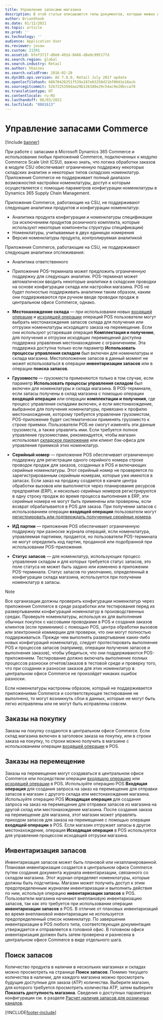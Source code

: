 ```yaml
---
title: Управление запасами магазина
description: В этой статье описываются типы документов, которые можно использовать для управления запасами.
author: BrianShook
ms.date: 01/12/2021
ms.topic: article
ms.prod: ''
ms.technology: ''
audience: Application User
ms.reviewer: josaw
ms.custom: 21391
ms.assetid: bfef3717-d0e0-491d-8466-d8a9c995177d
ms.search.region: global
ms.search.industry: Retail
ms.author: hhaines
ms.search.validFrom: 2016-02-28
ms.dyn365.ops.version: AX 7.0.0, Retail July 2017 update
ms.openlocfilehash: 68670426251f539a187e03250d21bf00d1e18acb
ms.sourcegitcommit: 52b7225350daa29b1263d8e29c54ac9e20bcca70
ms.translationtype: HT
ms.contentlocale: ru-RU
ms.lasthandoff: 06/03/2022
ms.locfileid: "8881613"
---
```

# <a name="commerce-inventory-management"></a>Управление запасами Commerce

[!include [banner](includes/banner.md)]

При работе с запасами в Microsoft Dynamics 365 Commerce и использовании любых приложений Commerce, подключенных к модулю Commerce Scale Unit (CSU), важно знать, что логика обработки заказов в модуле CSU обеспечивает ограниченную поддержку некоторых складских аналитик и некоторых типов складских номенклатур. Приложения Commerce не поддерживает полный диапазон возможностей настройки номенклатуры, доступ к которым осуществляется с помощью параметров конфигурации номенклатуры в Dynamics 365 Supply Chain Management.

Приложения Commerce, работающие на CSU, не поддерживают следующие аналитики продуктов и конфигурации номенклатур:

- Аналитика продукта конфигурации и номенклатуры спецификации (за исключением продуктов розничного комплекта, которые используют некоторые компоненты структуры спецификации)
- Номенклатуры, учитываемые в двух единицах измерения
- Версия номенклатуры продукта, контролируемая аналитикой

Приложения Commerce, работающие на CSU, не поддерживают следующие аналитики отслеживания:
- Аналитика ответственного

- Приложение POS-терминала может предложить ограниченную поддержку для следующих аналитик. POS-терминал может автоматически вводить некоторые аналитики в складские проводки на основе конфигурации склада или настройки магазина. POS не будет полностью поддерживать аналитики таким образом, каким они поддерживаются при ручном вводе проводки продаж в центральном офисе Commerce, однако. 

- **Местонахождение склада** — при использовании новых [входящей операции](./pos-inbound-inventory-operation.md) и [исходящей операции](./pos-outbound-inventory-operation.md) операций POS пользователи могут выбрать местонахождение запасов склада для получения или отгрузки номенклатуры исходящего заказа на перемещение. Если они используют устаревшая операция **Комплектация и получение**, для получения и отгрузки исходящих перемещений доступна поддержка управления местонахождение с ограничением. Эта поддержка доступна только если параметр **Использовать процессы управления складом** был включен для номенклатуры и склада магазина. Местоположение запасов в данный момент не может использоваться в операции **инвентаризации запасов** или в операции **поиска запасов**.

- **Грузоместо** — грузоместа применяются только в том случае, если параметр **Использовать процессы управления складом** был включен для номенклатуры и склада магазина. В POS-терминале, если запасы получены в склад магазина с помощью операции **входящей операции** или операции **комплектации и получения**, где процесс управления складами включен, и если местонахождение, выбранное для получения номенклатуры, привязано к профилю местонахождения, которому требуется управление грузоместом, POS-приложение будет систематически применять грузоместо к строке приемки. Пользователи POS не смогут изменять эти данные грузоместа, а также управлять ими. Если требуется полное управление грузоместами, рекомендуется, чтобы магазин использовал [складское приложение](../supply-chain/warehousing/install-configure-warehousing-app.md) или клиент бэк-офиса для управления приемкой этих номенклатур.

- **Серийный номер** — приложение POS обеспечивает ограниченную поддержку для регистрации одного серийного номера строке проводок продаж для заказов, созданных в POS и включающих серийные номенклатуры. Этот серийный номер не проверяется по зарегистрированным серийным номерам, которые уже имеются в запасах. Если заказ на продажу создается в канале центра обработки вызовов или выполняется через планирование ресурсов предприятия (ERP), и несколько серийных номеров регистрируются в одну строку продаж во время процесса выполнения в ERP, эти серийные номера не могут быть применены или проверены, если возврат обрабатывается в POS для заказа. При получении запасов с использованием операции **входящей операции** пользователи могут [регистрировать или подтверждать полученные серийные номера](./pos-serialized-items.md).

- **ИД партии** — приложение POS обеспечивает ограниченную поддержку при разноске журнала операций, если номенклатура, управляемая партиями, продается, но пользователи POS-терминала не могут определить код партии, проданной или подобранной при использовании POS-приложения.

- **Статус запасов** — для номенклатур, использующих процесс управления складом и для которых требуется статус запасов, это поле статуса не может быть задано или изменено в приложении POS-терминала. Статус запасов по умолчанию, определенный в конфигурации склада магазина, используется при получении номенклатур в запасы.

> [!NOTE]
> Все организации должны проверить конфигурации номенклатур через приложения Commerce в среде разработки или тестирования перед их развертыванием конфигураций номенклатур в производственных средах. Проверьте номенклатуры, используя их для выполнения обычных покупок с кассовыми проводками в POS и создания заказов клиентов (если применимо) с помощью POS, центра обработки вызовов или электронной коммерции для проверки, что они могут полностью поддерживаться. Прежде чем выполнять развертывание каких-либо новых конфигураций номенклатур, следует протестировать выполнение POS и процессов запасов (например, операции получения запасов и выполнения заказов), чтобы убедиться, что они поддерживаются POS-приложением. Тестирование должно включать выполнение полных процессов разноски отчетов/заказов в тестовой среде и проверку того, что при создании и разноске заказов для этих номенклатур в центральном офисе Commerce не произойдет никаких ошибок разноски.
>
> Если номенклатуры настроены образом, который не поддерживается приложениями Commerce и соответствующее тестирование не выполнено, то могут возникнуть сбои в данных, которые не могут быть легко исправлены или не могут быть исправлены совсем.

## <a name="purchase-orders"></a>Заказы на покупку

Заказы на покупку создаются в центральном офисе Commerce. Если склад магазина включен в заголовок заказа на покупку, или в строки заказа на покупку, то строки можно получить в магазине с использованием операции [входящей операции](./pos-inbound-inventory-operation.md) в POS. 

## <a name="transfer-orders"></a>Заказы на перемещение

Заказы на перемещение могут создаваться в центральном офисе Commerce или посредством операции [входящую операцию](./pos-inbound-inventory-operation.md) или [исходящей операции](./pos-outbound-inventory-operation.md) в POS. Используйте операцию POS **Входящая операция** для создания запроса на заказ на перемещение для отправки запасов в магазин с другого склада или местонахождения магазина. Используйте операцию POS **Исходящая операция** для создания запроса на заказ на перемещение для отправки запасов из магазина на другой склад или местонахождение магазина. После создания заказа на перемещение для магазина, этот магазин может управлять приходом запасов для заказа на перемещение с помощью операции **входящей операции** в POS. Если магазин отгружает запасы в другое местонахождение, операция **Исходящая операция** в POS используется для управления процессом исходящей отгрузки магазина.

## <a name="stock-counts"></a>Инвентаризация запасов

Инвентаризация запасов может быть плановой или незапланированной. Плановая инвентаризация создается в центральном офисе Commerce путем создания документа журнала инвентаризации, связанного со складом магазина. Этот журнал определяет номенклатуры, которые должны быть подсчитаны. Магазин может получить доступ к этим предопределенным журналам инвентаризации и выполнить действия по ним, используя операцию **инвентаризации запасов** в POS. Пользователи магазина начинают внеплановую инвентаризацию запасов, так как это требуется при использовании операции **инвентаризации запасов** в POS. В отличие от плановых инвентаризаций во время внеплановой инвентаризации не используется предопределенный список номенклатур. По завершении инвентаризации в POS любого типа, соответствующая документация утверждается и отправляется в головной офис. В головном офисе инвентаризация должен быть затем проверена и разнесена в центральном офисе Commerce в виде отдельного шага.

## <a name="inventory-lookup"></a>Поиск запасов

Количество продукта в наличии в нескольких магазинах и складах можно просмотреть на странице **Поиск запасов**. Помимо текущего количества в наличии, для каждого магазина можно просмотреть будущие доступные для заказа (ATP) количества. Выберите магазин, для которого требуется просмотреть количества ATP, затем выберите **Показать доступность магазина**. Сведения о доступных параметрах конфигурации см. в разделе [Расчет наличия запасов для розничных каналов](./calculated-inventory-retail-channels.md).


[!INCLUDE[footer-include](../includes/footer-banner.md)]